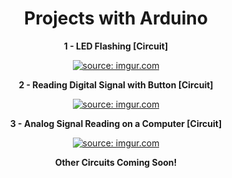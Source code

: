 <div align="center">

# Projects with Arduino

</div>

<div align="center">
  
**1 - LED Flashing [Circuit]**

  <a href="https://imgur.com/7ngncCr"><img src="https://i.imgur.com/7ngncCr.png?1" title="source: imgur.com" /></a>

**2 - Reading Digital Signal with Button [Circuit]**

  <a href="https://imgur.com/sBfPNww"><img src="https://i.imgur.com/sBfPNww.png?1" title="source: imgur.com" /></a>

**3 - Analog Signal Reading on a Computer [Circuit]**

  <a href="https://imgur.com/ORnhN7W"><img src="https://i.imgur.com/ORnhN7W.png?1" title="source: imgur.com" /></a>

</div>

<div align="center">
  
**Other Circuits Coming Soon!**

</div>
